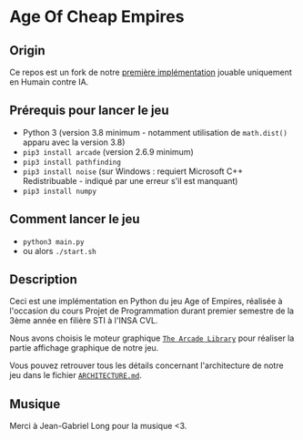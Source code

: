 # Age Of Cheap Empires

## Origin

Ce repos est un fork de notre [première implémentation](https://github.com/Tireur2cables/age-of-cheap-empires) jouable uniquement en Humain contre IA.  

## Prérequis pour lancer le jeu

- Python 3 (version 3.8 minimum - notamment utilisation de ```math.dist()``` apparu avec la version 3.8)  
- ```pip3 install arcade``` (version 2.6.9 minimum)  
- ```pip3 install pathfinding```  
- ```pip3 install noise``` (sur Windows : requiert Microsoft C++ Redistribuable - indiqué par une erreur s'il est manquant)  
- ```pip3 install numpy```  

## Comment lancer le jeu

- ```python3 main.py ```  
- ou alors ```./start.sh```

## Description

Ceci est une implémentation en Python du jeu Age of Empires, réalisée à l'occasion du cours Projet de Programmation durant premier semestre de la 3ème année en filière STI à l'INSA CVL.

Nous avons choisis le moteur graphique [`The Arcade Library`](https://api.arcade.academy/en/latest/index.html) pour réaliser la partie affichage graphique de notre jeu.

Vous pouvez retrouver tous les détails concernant l'architecture de notre jeu dans le fichier [`ARCHITECTURE.md`](./ARCHITECTURE.md).

## Musique

Merci à Jean-Gabriel Long pour la musique <3.  

